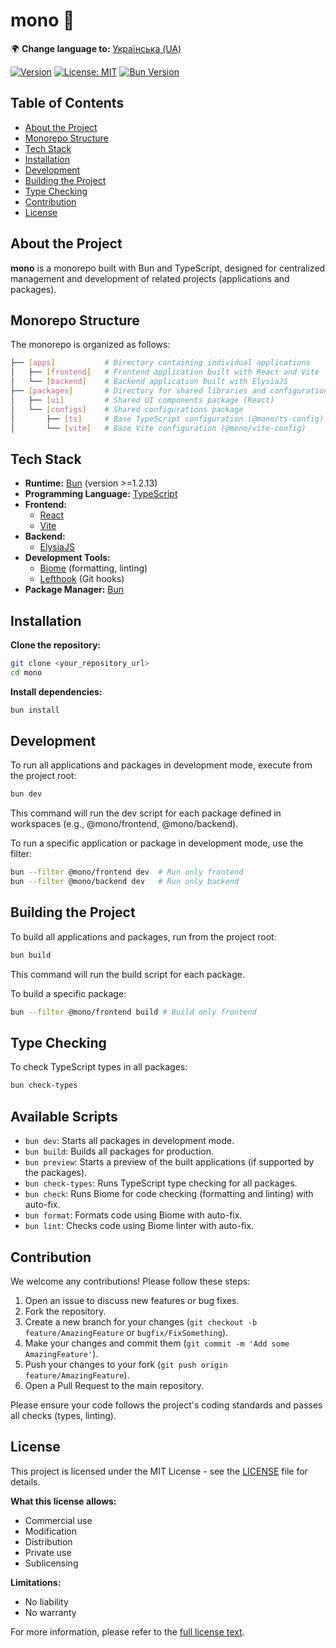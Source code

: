 # mono 🚀

🌍 **Change language to:** [Українська (UA)](./README.ua.md)

[![Version](https://img.shields.io/github/package-json/v/livegp/mono)](https://github.com/yourusername/mono) [![License: MIT](https://img.shields.io/badge/License-MIT-yellow.svg)](https://opensource.org/licenses/MIT) [![Bun Version](https://img.shields.io/badge/bun-%3E%3D1.2.13-orange)](https://bun.sh/)

## Table of Contents

- [About the Project](#about-the-project)
- [Monorepo Structure](#monorepo-structure)
- [Tech Stack](#tech-stack)
- [Installation](#installation)
- [Development](#development)
- [Building the Project](#building-the-project)
- [Type Checking](#type-checking)
- [Contribution](#contribution)
- [License](#license)

## About the Project

**mono** is a monorepo built with Bun and TypeScript, designed for centralized management and development of related projects (applications and packages).

## Monorepo Structure

The monorepo is organized as follows:

```sh
├── [apps]           # Directory containing individual applications
│   ├── [frontend]   # Frontend application built with React and Vite
│   └── [backend]    # Backend application built with ElysiaJS
├── [packages]       # Directory for shared libraries and configurations
│   ├── [ui]         # Shared UI components package (React)
│   └── [configs]    # Shared configurations package
│       ├── [ts]     # Base TypeScript configuration (@mono/ts-config)
│       └── [vite]   # Base Vite configuration (@mono/vite-config)
```

## Tech Stack

- **Runtime:** [Bun](https://bun.sh/) (version >=1.2.13)
- **Programming Language:** [TypeScript](https://www.typescriptlang.org/)
- **Frontend:**
  - [React](https://react.dev/)
  - [Vite](https://vitejs.dev/)
- **Backend:**
  - [ElysiaJS](https://elysiajs.com/)
- **Development Tools:**
  - [Biome](https://biomejs.dev/) (formatting, linting)
  - [Lefthook](https://github.com/evilmartians/lefthook) (Git hooks)
- **Package Manager:** [Bun](https://bun.sh/)

## Installation

**Clone the repository:**

```bash
git clone <your_repository_url>
cd mono
```

**Install dependencies:**

```bash
bun install
```

## Development

To run all applications and packages in development mode, execute from the project root:

```bash
bun dev
```

This command will run the dev script for each package defined in workspaces (e.g., @mono/frontend, @mono/backend).

To run a specific application or package in development mode, use the filter:

```bash
bun --filter @mono/frontend dev  # Run only frontend
bun --filter @mono/backend dev   # Run only backend
```

## Building the Project

To build all applications and packages, run from the project root:

```bash
bun build
```

This command will run the build script for each package.

To build a specific package:

```bash
bun --filter @mono/frontend build # Build only frontend
```

## Type Checking

To check TypeScript types in all packages:

```bash
bun check-types
```

## Available Scripts

- `bun dev`: Starts all packages in development mode.
- `bun build`: Builds all packages for production.
- `bun preview`: Starts a preview of the built applications (if supported by the packages).
- `bun check-types`: Runs TypeScript type checking for all packages.
- `bun check`: Runs Biome for code checking (formatting and linting) with auto-fix.
- `bun format`: Formats code using Biome with auto-fix.
- `bun lint`: Checks code using Biome linter with auto-fix.

## Contribution

We welcome any contributions! Please follow these steps:

1. Open an issue to discuss new features or bug fixes.
2. Fork the repository.
3. Create a new branch for your changes (`git checkout -b feature/AmazingFeature` or `bugfix/FixSomething`).
4. Make your changes and commit them (`git commit -m 'Add some AmazingFeature'`).
5. Push your changes to your fork (`git push origin feature/AmazingFeature`).
6. Open a Pull Request to the main repository.

Please ensure your code follows the project's coding standards and passes all checks (types, linting).

## License

This project is licensed under the MIT License - see the [LICENSE](LICENSE) file for details.

**What this license allows:**

- Commercial use
- Modification
- Distribution
- Private use
- Sublicensing

**Limitations:**

- No liability
- No warranty

For more information, please refer to the [full license text](LICENSE).
